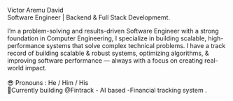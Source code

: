 Victor Aremu David<br>
Software Engineer | Backend &
Full Stack Developmemt.

I’m a problem-solving and results-driven Software Engineer with a strong foundation in Computer Engineering, I specialize in building scalable, high-performance systems that solve complex technical problems. I have a track record of building scalable & robust systems, optimizing algorithms, & improving software performance — always with a focus on creating real-world impact.
<br><br>
😎 Pronouns :  He / Him / His<br>
🚀Currently building @Fintrack - AI based -Financial tracking system . <br><br>
